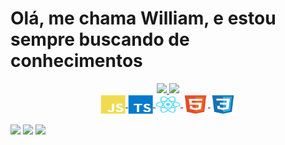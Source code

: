 <h1>Olá, me chama William, e estou sempre buscando de conhecimentos</h1>

<div align="center">
  <a href="https://github.com/chocolesdeveloper">
  <img height="180em" src="https://github-readme-stats.vercel.app/api?username=chocolesdeveloper&show_icons=true&theme=dark&include_all_commits=true&count_private=true"/>
  <img height="180em" src="https://github-readme-stats.vercel.app/api/top-langs/?username=chocolesdeveloper&layout=compact&langs_count=7&theme=dark"/>
</div>

<div align="center">
  <img align="center" alt="JavaScript LOGO" height="30" width="40" src="https://raw.githubusercontent.com/devicons/devicon/master/icons/javascript/javascript-plain.svg">
  <img align="center" alt="TypeScript LOGO" height="30" width="40" src="https://raw.githubusercontent.com/devicons/devicon/master/icons/typescript/typescript-plain.svg">
  <img align="center" alt="ReactJS LOGO" height="30" width="40" src="https://raw.githubusercontent.com/devicons/devicon/master/icons/react/react-original.svg">
  <img align="center" alt="HTML LOGO" height="30" width="40" src="https://raw.githubusercontent.com/devicons/devicon/master/icons/html5/html5-original.svg">
  <img align="center" alt="CSS LOGO" height="30" width="40" src="https://raw.githubusercontent.com/devicons/devicon/master/icons/css3/css3-original.svg">
</div>
<div></br></div>
<div> 
  <a href="https://instagram.com/chocolesdeveloper" target="_blank"><img src="https://img.shields.io/badge/-Instagram-%23E4405F?style=for-the-badge&logo=instagram&logoColor=white" target="_blank"></a>
  <a href = "williamferreira.programador@gmail.com"><img src="https://img.shields.io/badge/-Gmail-%23333?style=for-the-badge&logo=gmail&logoColor=white" target="_blank"></a>
  <a href="https://www.linkedin.com/in/william-ribeiro-6a435b180/" target="_blank"><img src="https://img.shields.io/badge/-LinkedIn-%230077B5?style=for-the-badge&logo=linkedin&logoColor=white" target="_blank"></a> 
</div>

